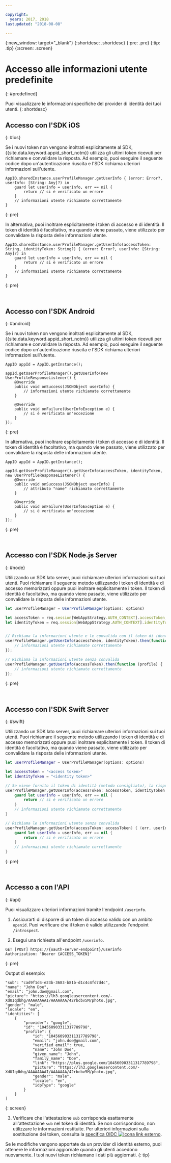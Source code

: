 ```yaml
---

copyright:
  years: 2017, 2018
lastupdated: "2018-08-08"

---
```


{:new_window: target="_blank"}
{:shortdesc: .shortdesc}
{:pre: .pre}
{:tip: .tip}
{:screen: .screen}

# Accesso alle informazioni utente predefinite
{: #predefined}

Puoi visualizzare le informazioni specifiche del provider di identità dei tuoi utenti.
{: shortdesc}


## Accesso con l'SDK iOS
{: #ios}

Se i nuovi token non vengono inoltrati esplicitamente al SDK, {{site.data.keyword.appid_short_notm}} utilizza gli ultimi token ricevuti per richiamare e convalidare la risposta. Ad esempio, puoi eseguire il seguente codice dopo un'autenticazione riuscita e l'SDK richiama ulteriori informazioni sull'utente.

```
AppID.sharedInstance.userProfileManager.getUserInfo { (error: Error?, userInfo: [String: Any]?) in
	guard let userInfo = userInfo, err == nil {
		return // si è verificato un errore
	}
	// informazioni utente richiamate correttamente
}

```
{: pre}

In alternativa, puoi inoltrare esplicitamente i token di accesso e di identità. Il token di identità è facoltativo, ma quando viene passato, viene utilizzato per convalidare la risposta delle informazioni utente.

```
AppID.sharedInstance.userProfileManager.getUserInfo(accessToken: String, identityToken: String?) { (error: Error?, userInfo: [String: Any]?) in
	guard let userInfo = userInfo, err == nil {
		return // si è verificato un errore
	}
	// informazioni utente richiamate correttamente
}
```
{: pre}

</br>

## Accesso con l'SDK Android
{: #android}

Se i nuovi token non vengono inoltrati esplicitamente al SDK, {{site.data.keyword.appid_short_notm}} utilizza gli ultimi token ricevuti per richiamare e convalidare la risposta. Ad esempio, puoi eseguire il seguente codice dopo un'autenticazione riuscita e l'SDK richiama ulteriori informazioni sull'utente.

```
AppID appId = AppID.getInstance();

appId.getUserProfileManager().getUserInfo(new UserProfileResponseListener() {
	@Override
	public void onSuccess(JSONObject userInfo) {
		// informazioni utente richiamate correttamente
	}

	@Override
	public void onFailure(UserInfoException e) {
		// si è verificata un'eccezione
	}
});
```
{: pre}

In alternativa, puoi inoltrare esplicitamente i token di accesso e di identità. Il token di identità è facoltativo, ma quando viene passato, viene utilizzato per convalidare la risposta delle informazioni utente.

```
AppID appId = AppID.getInstance();

appId.getUserProfileManager().getUserInfo(accessToken, identityToken, new UserProfileResponseListener() {
	@Override
	public void onSuccess(JSONObject userInfo) {
		// attributo "name" richiamato correttamente
	}

	@Override
	public void onFailure(UserInfoException e) {
		// si è verificata un'eccezione
	}
});
```
{: pre}

</br>

## Accesso con l'SDK Node.js Server
{: #node}


Utilizzando un SDK lato server, puoi richiamare ulteriori informazioni sui tuoi utenti. Puoi richiamare il seguente metodo utilizzando i token di identità e di accesso memorizzati oppure puoi inoltrare esplicitamente i token. Il token di identità è facoltativo, ma quando viene passato, viene utilizzato per convalidare la risposta delle informazioni utente.


```javascript
let userProfileManager = UserProfileManager(options: options)

let accessToken = req.session[WebAppStrategy.AUTH_CONTEXT].accessToken;
let identityToken = req.session[WebAppStrategy.AUTH_CONTEXT].identityToken;


// Richiama la informazioni utente e le convalida con il token di identità fornito
userProfileManager.getUserInfo(accessToken, identityToken).then(function (profile) {
	// informazioni utente richiamate correttamente
});

// Richiama la informazioni utente senza convalida
userProfileManager.getUserInfo(accessToken).then(function (profile) {
	// informazioni utente richiamate correttamente
});
```
{: pre}

</br>

## Accesso con l'SDK Swift Server
{: #swift}

Utilizzando un SDK lato server, puoi richiamare ulteriori informazioni sui tuoi utenti. Puoi richiamare il seguente metodo utilizzando i token di identità e di accesso memorizzati oppure puoi inoltrare esplicitamente i token. Il token di identità è facoltativo, ma quando viene passato, viene utilizzato per convalidare la risposta delle informazioni utente.


```swift
let userProfileManager = UserProfileManager(options: options)

let accessToken = "<access token>"
let identityToken = "<identity token>"

// Se viene fornito il token di identità (metodo consigliato), la risposta viene convalidata con il token
userProfileManager.getUserInfo(accessToken: accessToken, identityToken: identityToken) { (err, userInfo) in
	guard let userInfo = userInfo, err == nil {
		return // si è verificato un errore
	}
	// informazioni utente richiamate correttamente
}

// Richiama le informazioni utente senza convalida
userProfileManager.getUserInfo(accessToken: accessToken) { (err, userInfo) in
	guard let userInfo = userInfo, err == nil {
		return // si è verificato un errore
	}
	// informazioni utente richiamate correttamente
}

```
{: pre}

</br>

## Accesso a con l'API
{: #api}

Puoi visualizzare ulteriori informazioni tramite l'endpoint `/userinfo`.

1. Assicurarti di disporre di un token di accesso valido con un ambito `openid`. Puoi verificare che il token è valido utilizzando l'endpoint `/introspect`.

2. Esegui una richiesta all'endpoint `/userinfo`.
  ```
  GET [POST] https://{oauth-server-endpoint}/userinfo
  Authorization: 'Bearer {ACCESS_TOKEN}'
  ```
  {: pre}

  Output di esempio:
  ```
  "sub": "cad9f1d4-e23b-3683-b81b-d1c4c4fd7d4c",
  "name": "John Doe",
  "email": "john.doe@gmail.com",
  "picture": "https://lh3.googleusercontent.com/-XdUIqdbhg/AAAAAAAAI/AAAAAAA/42rbcbv5M/photo.jpg",
  "gender": "male",
  "locale": "en",
  "identities": [
      {
          "provider": "google",
          "id": "104560903311317789798",
          "profile": {
              "id": "104560903311317789798",
              "email": "john.doe@gmail.com",
              "verified_email": true,
              "name": "John Doe",
              "given_name": "John",
              "family_name": "Doe",
              "link": "https://plus.google.com/104560903311317789798",
              "picture": "https://lh3.googleusercontent.com/-XdUIqdbhg/AAAAAAAAI/AAAAAAA/42rbcbv5M/photo.jpg",
              "gender": "male",
              "locale": "en",
              "idpType": "google"
          }
      }
  ]
  ```
  {: screen}

3. Verificare che l'attestazione `sub` corrisponda esattamente all'attestazione `sub` nel token di identità. Se non corrispondono, non utilizzare le informazioni restituite. Per ulteriori informazioni sulla sostituzione dei token, consulta la <a href="http://openid.net/specs/openid-connect-core-1_0.html#TokenSubstitution" target="__blank">specifica OIDC <img src="../../icons/launch-glyph.svg" alt="Icona link esterno"></a>.

Se le modifiche vengono apportate da un provider di identità esterno, puoi ottenere le informazioni aggiornate quando gli utenti accedono nuovamente. I tuoi nuovi token richiamano i dati più aggiornati.
{: tip}
